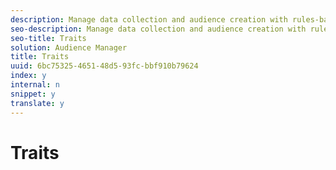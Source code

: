 ```yaml
---
description: Manage data collection and audience creation with rules-based, onboarded, algorithmic or folder traits.
seo-description: Manage data collection and audience creation with rules-based, onboarded, algorithmic or folder traits.
seo-title: Traits
solution: Audience Manager
title: Traits
uuid: 6bc75325-4651-48d5-93fc-bbf910b79624
index: y
internal: n
snippet: y
translate: y
---
```


# Traits

